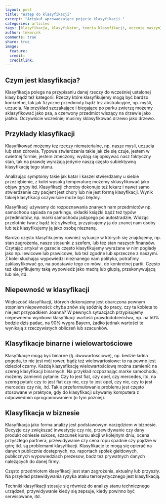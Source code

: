 ```yaml
---
layout: post
title: "Wstęp do klasyfikacji"
excerpt: "Artykuł wprowadzające pojęcie klasyfikacji."
categories: articles
tags: [klasyfikacja, klasyfikator, teoria klasyfikacji, uczenie maszyn]
author: tmkmrcnk
comments: true
share: true
image:
  feature: 
  credit: 
  creditlink:
---
```


## Czym jest klasyfikacja?

Klasyfikacja polega na przypisaniu danej rzeczy do wcześniej ustalonej klasy bądź też kategorii. Rzeczy które klasyfikujemy mogą być bardzo konkretne, tak jak fizyczne przedmioty bądź tez abstrakcyjne, np. myśli, uczucia. Na przyklad szczakające i biegające po parku zwierzę możemy sklasyfikować jako psa, a czerwony przedmiot wiszący na drzewie jako jabłko. Oczywiście wcześniej musimy sklasyfikować drzewo jako drzewo.

## Przykłady klasyfikacji

Klasyfikować możemy tez rzeczy niematerialne, np. nasze mysli, uczucia lub stan zdrowia. Typowe stwierdzenia takie jak źle się czuje, jestem w swietnej formie, jestem zmeczony, wydają się opisywać nasz faktyczny stan, tak na prawdę wyrażają jedynie naszą często subiektywną klasyfikację tego stanu. 

Analizując symptomy takie jak katar i kaszel stwierdzamy u siebie przeziębienie, z kolei wysoką temperaturę możemy sklasyfikować jako objaw grypy itd. Klasyfikacji choroby dokonuje też lekarz i nawet samo stwierdzenie czy pacjent jest chory lub nie jest formą klasyfikacji. Wynik takiej klasyfikacji oczywiście może być błędny. 

Klasyfikacji używamy do rozpoznawania znanych nam przedmiotów np. samochodu sąsiada na parkingu, okładki książki bądź też typów przedmiotów, np. marki samochodu jadącego po autostradzie. Widząc przelotnie twarz bądź też sylwetkę, przypisujemy ją do znanej nam osoby lub też klasyfikujemy ją jako osobę nieznaną. 

Bardzo często klasyfikujemy rownież sytuacje w których się znajdujemy, np. stan zagrożenia, nasze stosunki z szefem, lub też stan naszych finansów. Czytając artykuł w gazecie często klasyfikujemy wyrażane w nim poglady jako np. lewicowe lub prawicowe, lub też zgodne lub sprzeczne z naszymi. Z kolei sluchając wypowiedzi nieznanego nam polityka, potrafimy zaklasyfikować go, na podstawie tego co mówi, do konkretnej partii. Często też klasyfikujemy taką wypowiedź jako madrą lub glupią, przekonywującą lub nie, itd.

## Niepewność w klasyfikacji

Większość klasyfikacji, których dokonujemy jest obarczona pewnym stopniem niepewności: chyba znów się spóźnię do pracy, czy ta kobieta to nie jest przypadkiem Joanna? W pewnych sytuacjach przypisujemy niepewnemu wynikowi klasyfikacji wartość prawdodobieństwa, np. na 50% bedzie dzis padac, na 90% wygra Bayern, żadko jednak wartości te wynikają z rzeczywistych obliczeń lub szacunków. 

## Klasyfikacje binarne i wielowartościowe

Klasyfikacje mogą być binarne (tj. dwuwartościowe), np. bedzie ładna pogoda, to nie jest mój rower, bądź też wielowartosiowe: to na pewno jest dziecioł czarny. Każdą klasysfikację wielowartościową można zamienić na szereg klasyfikacji binarnych. Na przykład rozpoznając marke samochodu, możemy zamienić pytanie: Czy to jest fiat, czy opel, czy mercedes, itd, na szereg pytań: czy to jest fiat czy nie, czy to jest opel, czy nie, czy to jest mercedes czy nie, itd. Takie przeformułowanie problemu jest często stosowane w praktyce, gdy do klasyfikacji używamy komputera z odpowiednim oprogramowaniem (o tym później).

## Klasyfikacja w biznesie

Klasyfikacja jako forma analizy jest podstawowym narzędziem w biznesie. Decyzje czy zwiększać inwestycje czy nie, przewidywanie czy dany produkt odniesie sukces, szacunek kursu akcji w kolejnym dniu, ocena przyszłego partnera, przewidywanie czy cena ropu spadnie czy pojdzie w górę itd. są problemami klasyfikacji. Klasyfikacje te mogą się opierać na danych publicznie dostępnych, np. raportach spółek giełdowych, publicznych wypowiedziach prezesow, badz tez prywatnych danych należących do danej firmy.

Często przedmiotem klasyfikacji jest stan zagrożenia, aktualny lub przyszły. Na przykład przewidywania ryzyka ataku terrorystycznego jest klasyfikacją.

Techniki klasyfikacji stosuje się również do analizy stanu technicznego urządzeń, przywidywanie kiedy się zepsuje, kiedy powinno być serwisowane, itd.
